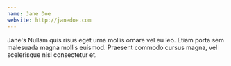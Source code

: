 ```yaml
---
name: Jane Doe
website: http://janedoe.com
---
```

Jane's Nullam quis risus eget urna mollis ornare vel eu leo. Etiam porta sem malesuada magna mollis euismod. Praesent commodo cursus magna, vel scelerisque nisl consectetur et.